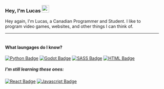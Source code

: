 
### Hey, I'm Lucas <img src="https://user-images.githubusercontent.com/1303154/88677602-1635ba80-d120-11ea-84d8-d263ba5fc3c0.gif" width="24px" height="24px" alt="wave">

Hey again, I'm Lucas, a Canadian Programmer and Student. I like to program video games, websites, and other things I can think of.

---
#### <br> What laungages do I know?

[![Python Badge](https://img.shields.io/badge/-Python-3776AB?style=for-the-badge&labelColor=1e1e1e&logo=python&logoColor=3776AB)](#)
[![Godot Badge](https://img.shields.io/badge/-Godot-478CBF?style=for-the-badge&labelColor=1e1e1e&logo=godotengine&logoColor=478CBF)](#)
[![SASS Badge](https://img.shields.io/badge/-Sass-CC6699?style=for-the-badge&labelColor=1e1e1e&logo=sass&logoColor=CC6699)](#)
[![HTML Badge](https://img.shields.io/badge/-HTML-E34F26?style=for-the-badge&labelColor=1e1e1e&logo=html5&logoColor=E34F26)](#)

##### *I'm still learning these ones:*

[![React Badge](https://img.shields.io/badge/-React-61DAFB?style=for-the-badge&labelColor=1e1e1e&logo=react&logoColor=61DAFB)](#)
[![Javascript Badge](https://img.shields.io/badge/-Javascript-F7DF1E?style=for-the-badge&labelColor=1e1e1e&logo=javascript&logoColor=F7DF1E)](#)
